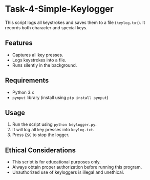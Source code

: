 # Task-4-Simple-Keylogger
This script logs all keystrokes and saves them to a file (`keylog.txt`). It records both character and special keys.

## Features
- Captures all key presses.
- Logs keystrokes into a file.
- Runs silently in the background.

## Requirements
- Python 3.x
- `pynput` library (install using `pip install pynput`)

## Usage
1. Run the script using `python keylogger.py`.
2. It will log all key presses into `keylog.txt`.
3. Press `ESC` to stop the logger.

## Ethical Considerations
- This script is for educational purposes only.
- Always obtain proper authorization before running this program.
- Unauthorized use of keyloggers is illegal and unethical.
